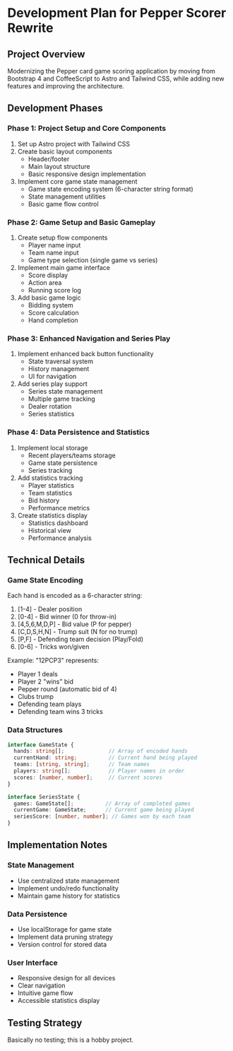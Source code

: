 # Development Plan for Pepper Scorer Rewrite

## Project Overview
Modernizing the Pepper card game scoring application by moving from Bootstrap 4 and CoffeeScript to Astro and Tailwind CSS, while adding new features and improving the architecture.

## Development Phases

### Phase 1: Project Setup and Core Components
1. Set up Astro project with Tailwind CSS
2. Create basic layout components
   - Header/footer
   - Main layout structure
   - Basic responsive design implementation
3. Implement core game state management
   - Game state encoding system (6-character string format)
   - State management utilities
   - Basic game flow control

### Phase 2: Game Setup and Basic Gameplay
1. Create setup flow components
   - Player name input
   - Team name input
   - Game type selection (single game vs series)
2. Implement main game interface
   - Score display
   - Action area
   - Running score log
3. Add basic game logic
   - Bidding system
   - Score calculation
   - Hand completion

### Phase 3: Enhanced Navigation and Series Play
1. Implement enhanced back button functionality
   - State traversal system
   - History management
   - UI for navigation
2. Add series play support
   - Series state management
   - Multiple game tracking
   - Dealer rotation
   - Series statistics

### Phase 4: Data Persistence and Statistics
1. Implement local storage
   - Recent players/teams storage
   - Game state persistence
   - Series tracking
2. Add statistics tracking
   - Player statistics
   - Team statistics
   - Bid history
   - Performance metrics
3. Create statistics display
   - Statistics dashboard
   - Historical view
   - Performance analysis

## Technical Details

### Game State Encoding
Each hand is encoded as a 6-character string:
1. [1-4] - Dealer position
2. [0-4] - Bid winner (0 for throw-in)
3. [4,5,6,M,D,P] - Bid value (P for pepper)
4. [C,D,S,H,N] - Trump suit (N for no trump)
5. [P,F] - Defending team decision (Play/Fold)
6. [0-6] - Tricks won/given

Example: "12PCP3" represents:
- Player 1 deals
- Player 2 "wins" bid
- Pepper round (automatic bid of 4)
- Clubs trump
- Defending team plays
- Defending team wins 3 tricks

### Data Structures
```typescript
interface GameState {
  hands: string[];              // Array of encoded hands
  currentHand: string;          // Current hand being played
  teams: [string, string];      // Team names
  players: string[];            // Player names in order
  scores: [number, number];     // Current scores
}

interface SeriesState {
  games: GameState[];          // Array of completed games
  currentGame: GameState;      // Current game being played
  seriesScore: [number, number]; // Games won by each team
}
```

## Implementation Notes

### State Management
- Use centralized state management
- Implement undo/redo functionality
- Maintain game history for statistics

### Data Persistence
- Use localStorage for game state
- Implement data pruning strategy
- Version control for stored data

### User Interface
- Responsive design for all devices
- Clear navigation
- Intuitive game flow
- Accessible statistics display

## Testing Strategy
Basically no testing; this is a hobby project.
